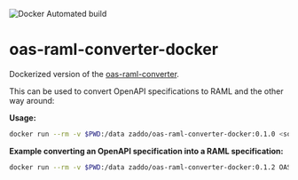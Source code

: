 
![Docker Automated build](https://img.shields.io/docker/automated/zaddo/oas-raml-converter-docker.svg)

# oas-raml-converter-docker

Dockerized version of the [oas-raml-converter](https://github.com/mulesoft/oas-raml-converter).

This can be used to convert OpenAPI specifications to RAML and the other way around:

**Usage:**
```sh
docker run --rm -v $PWD:/data zaddo/oas-raml-converter-docker:0.1.0 <source-format> <target-format> <source-file> <target-file>
```

**Example converting an OpenAPI specification into a RAML specification:**
```sh
docker run --rm -v $PWD:/data zaddo/oas-raml-converter-docker:0.1.2 OAS20 RAML petstore.json api.raml
```
